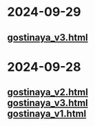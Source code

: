 # 2024-09-29
<a href="2024-09-29/gostinaya_v3.html">gostinaya_v3.html</a><br>
---
# 2024-09-28
<a href="2024-09-28/gostinaya_v2.html">gostinaya_v2.html</a><br>
<a href="2024-09-28/gostinaya_v3.html">gostinaya_v3.html</a><br>
<a href="2024-09-28/gostinaya_v1.html">gostinaya_v1.html</a><br>
---